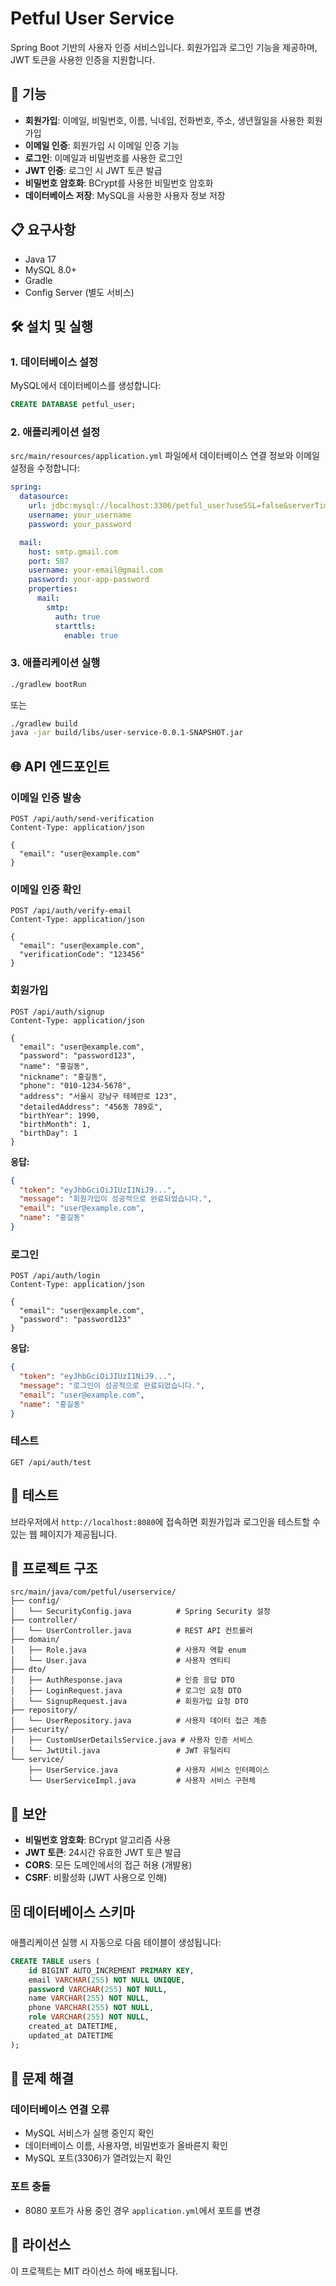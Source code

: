 # Petful User Service

Spring Boot 기반의 사용자 인증 서비스입니다. 회원가입과 로그인 기능을 제공하며, JWT 토큰을 사용한 인증을 지원합니다.

## 🚀 기능

- **회원가입**: 이메일, 비밀번호, 이름, 닉네임, 전화번호, 주소, 생년월일을 사용한 회원가입
- **이메일 인증**: 회원가입 시 이메일 인증 기능
- **로그인**: 이메일과 비밀번호를 사용한 로그인
- **JWT 인증**: 로그인 시 JWT 토큰 발급
- **비밀번호 암호화**: BCrypt를 사용한 비밀번호 암호화
- **데이터베이스 저장**: MySQL을 사용한 사용자 정보 저장

## 📋 요구사항

- Java 17
- MySQL 8.0+
- Gradle
- Config Server (별도 서비스)

## 🛠️ 설치 및 실행

### 1. 데이터베이스 설정

MySQL에서 데이터베이스를 생성합니다:

```sql
CREATE DATABASE petful_user;
```

### 2. 애플리케이션 설정

`src/main/resources/application.yml` 파일에서 데이터베이스 연결 정보와 이메일 설정을 수정합니다:

```yaml
spring:
  datasource:
    url: jdbc:mysql://localhost:3306/petful_user?useSSL=false&serverTimezone=UTC&characterEncoding=UTF-8
    username: your_username
    password: your_password

  mail:
    host: smtp.gmail.com
    port: 587
    username: your-email@gmail.com
    password: your-app-password
    properties:
      mail:
        smtp:
          auth: true
          starttls:
            enable: true
```

### 3. 애플리케이션 실행

```bash
./gradlew bootRun
```

또는

```bash
./gradlew build
java -jar build/libs/user-service-0.0.1-SNAPSHOT.jar
```

## 🌐 API 엔드포인트

### 이메일 인증 발송

```
POST /api/auth/send-verification
Content-Type: application/json

{
  "email": "user@example.com"
}
```

### 이메일 인증 확인

```
POST /api/auth/verify-email
Content-Type: application/json

{
  "email": "user@example.com",
  "verificationCode": "123456"
}
```

### 회원가입

```
POST /api/auth/signup
Content-Type: application/json

{
  "email": "user@example.com",
  "password": "password123",
  "name": "홍길동",
  "nickname": "홍길동",
  "phone": "010-1234-5678",
  "address": "서울시 강남구 테헤란로 123",
  "detailedAddress": "456동 789호",
  "birthYear": 1990,
  "birthMonth": 1,
  "birthDay": 1
}
```

**응답:**

```json
{
  "token": "eyJhbGciOiJIUzI1NiJ9...",
  "message": "회원가입이 성공적으로 완료되었습니다.",
  "email": "user@example.com",
  "name": "홍길동"
}
```

### 로그인

```
POST /api/auth/login
Content-Type: application/json

{
  "email": "user@example.com",
  "password": "password123"
}
```

**응답:**

```json
{
  "token": "eyJhbGciOiJIUzI1NiJ9...",
  "message": "로그인이 성공적으로 완료되었습니다.",
  "email": "user@example.com",
  "name": "홍길동"
}
```

### 테스트

```
GET /api/auth/test
```

## 🧪 테스트

브라우저에서 `http://localhost:8080`에 접속하면 회원가입과 로그인을 테스트할 수 있는 웹 페이지가 제공됩니다.

## 📁 프로젝트 구조

```
src/main/java/com/petful/userservice/
├── config/
│   └── SecurityConfig.java          # Spring Security 설정
├── controller/
│   └── UserController.java          # REST API 컨트롤러
├── domain/
│   ├── Role.java                    # 사용자 역할 enum
│   └── User.java                    # 사용자 엔티티
├── dto/
│   ├── AuthResponse.java            # 인증 응답 DTO
│   ├── LoginRequest.java            # 로그인 요청 DTO
│   └── SignupRequest.java           # 회원가입 요청 DTO
├── repository/
│   └── UserRepository.java          # 사용자 데이터 접근 계층
├── security/
│   ├── CustomUserDetailsService.java # 사용자 인증 서비스
│   └── JwtUtil.java                 # JWT 유틸리티
└── service/
    ├── UserService.java             # 사용자 서비스 인터페이스
    └── UserServiceImpl.java         # 사용자 서비스 구현체
```

## 🔐 보안

- **비밀번호 암호화**: BCrypt 알고리즘 사용
- **JWT 토큰**: 24시간 유효한 JWT 토큰 발급
- **CORS**: 모든 도메인에서의 접근 허용 (개발용)
- **CSRF**: 비활성화 (JWT 사용으로 인해)

## 🗄️ 데이터베이스 스키마

애플리케이션 실행 시 자동으로 다음 테이블이 생성됩니다:

```sql
CREATE TABLE users (
    id BIGINT AUTO_INCREMENT PRIMARY KEY,
    email VARCHAR(255) NOT NULL UNIQUE,
    password VARCHAR(255) NOT NULL,
    name VARCHAR(255) NOT NULL,
    phone VARCHAR(255) NOT NULL,
    role VARCHAR(255) NOT NULL,
    created_at DATETIME,
    updated_at DATETIME
);
```

## 🐛 문제 해결

### 데이터베이스 연결 오류

- MySQL 서비스가 실행 중인지 확인
- 데이터베이스 이름, 사용자명, 비밀번호가 올바른지 확인
- MySQL 포트(3306)가 열려있는지 확인

### 포트 충돌

- 8080 포트가 사용 중인 경우 `application.yml`에서 포트를 변경

## 📝 라이선스

이 프로젝트는 MIT 라이선스 하에 배포됩니다.

